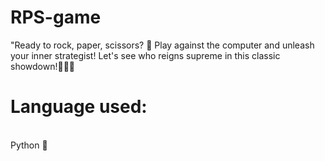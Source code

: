 # RPS-game
"Ready to rock, paper, scissors? 🎀 Play against the computer and unleash your inner strategist! Let's see who reigns supreme in this classic showdown!👩🏻‍💻
<br>
# Language used:
<br>
Python 🐍
